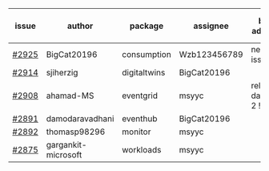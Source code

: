 | issue | author | package | assignee | bot advice | created date of issue | target release date | date from target |
| ------ | ------ | ------ | ------ | ------ | ------ | ------ | :-----: |
| [#2925](https://github.com/Azure/sdk-release-request/issues/2925) | BigCat20196 | consumption | Wzb123456789 | new issue ! <br> | 06-16 | 06-30 |   |
| [#2914](https://github.com/Azure/sdk-release-request/issues/2914) | sjiherzig | digitaltwins | BigCat20196 |   | 06-13 | 06-30 |   |
| [#2908](https://github.com/Azure/sdk-release-request/issues/2908) | ahamad-MS | eventgrid | msyyc |   release date < 2 ! <br> | 06-13 | 06-15 | -1 |
| [#2891](https://github.com/Azure/sdk-release-request/issues/2891) | damodaravadhani | eventhub | BigCat20196 |   | 06-06 | 06-20 |   |
| [#2892](https://github.com/Azure/sdk-release-request/issues/2892) | thomasp98296 | monitor | msyyc |   | 06-06 | 06-20 |   |
| [#2875](https://github.com/Azure/sdk-release-request/issues/2875) | gargankit-microsoft | workloads | msyyc |   | 06-03 | 06-30 |   |
